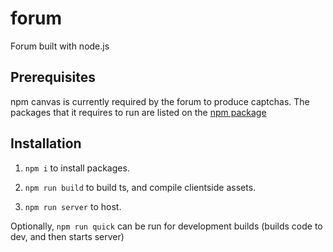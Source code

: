 # forum
Forum built with node.js

## Prerequisites
npm canvas is currently required by the forum to produce captchas. The packages that it requires to run are listed on the [npm package](https://www.npmjs.com/package/canvas)

## Installation
1. `npm i` to install packages.

2. `npm run build` to build ts, and compile clientside assets.

3. `npm run server` to host.

Optionally, `npm run quick` can be run for development builds (builds code to dev, and then starts server)